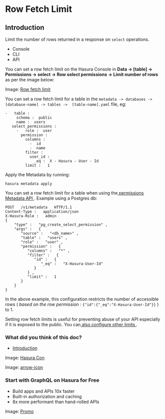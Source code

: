 # Row Fetch Limit

## Introduction​

Limit the number of rows returned in a response on `select` operations.

- Console
- CLI
- API


You can set a row fetch limit on the Hasura Console in **Data -> [table] -> Permissions -> select -> Row select
permissions -> Limit number of rows** as per the image below:

Image: [ Row fetch limit ](https://hasura.io/docs/assets/images/authorization_row-fetch-limit_2-16-1-322d5e39214506a7a76d1ce8320a6de6.png)

You can set a row fetch limit for a table in the `metadata -> databases -> [database-name] -> tables -> 
[table-name].yaml` file, eg:

```
-   table :
     schema :  public
     name :  users
   select_permissions :
     -   role :  user
       permission :
         columns :
           -  id
           -  name
         filter :
           user_id :
             _eq :  X - Hasura - User - Id
         limit :   1
```

Apply the Metadata by running:

`hasura metadata apply`

You can set a row fetch limit for a table when using the[ permissions Metadata API ](https://hasura.io/docs/latest/api-reference/metadata-api/permission/). Example using a Postgres db:

```
POST   /v1/metadata   HTTP/1.1
Content-Type :   application/json
X-Hasura-Role :   admin
{
    "type" :   "pg_create_select_permission" ,
    "args" :   {
       "source" :   "<db_name>" ,
       "table" :   "users" ,
       "role" :   "user" ,
       "permission" :   {
          "columns" :   "*" ,
          "filter" :   {
             "id" :   {
                "_eq" :   "X-Hasura-User-Id"
             }
          } ,
          "limit" :   1
       }
    }
}
```

In the above example, this configuration restricts the number of accessible rows ( *based on the row permission* : `{"id":{"_eq":"X-Hasura-User-Id"}}` ) to 1.

Setting row fetch limits is useful for preventing abuse of your API especially if it is exposed to the public. You
can[ also configure other limits ](https://hasura.io/docs/latest/security/security-best-practices/#limit-the-api).

### What did you think of this doc?

- [ Introduction ](https://hasura.io/docs/latest/auth/authorization/permissions/row-fetch-limit/#introduction)


Image: [ Hasura Con ](https://res.cloudinary.com/dh8fp23nd/image/upload/v1686154570/hasura-con-2023/has-con-light-date_r2a2ud.png)

Image: [ arrow-icon ](https://res.cloudinary.com/dh8fp23nd/image/upload/v1683723549/main-web/chevron-right_ldbi7d.png)

### Start with GraphQL on Hasura for Free

- Build apps and APIs 10x faster
- Built-in authorization and caching
- 8x more performant than hand-rolled APIs


Image: [ Promo ](https://hasura.io/docs/assets/images/hasura-free-ff60e409244e0ea12b5a3045d1a9096b.png)